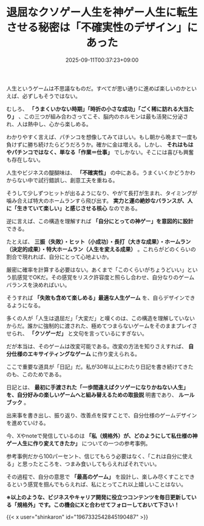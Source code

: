 ﻿---
title: "退屈なクソゲー人生を神ゲー人生に転生させる秘密は「不確実性のデザイン」にあった"
date: 2025-09-11T00:37:23+09:00
draft: false
---

人生というゲームは不思議なものだ。すべてが思い通りに進めば楽しいのかといえば、必ずしもそうではない。

むしろ、 **「うまくいかない時期」「時折の小さな成功」「ごく稀に訪れる大当たり」** 、この三つが組み合わさってこそ、脳内のホルモンは最も活発に分泌され、人は熱中し、心から楽しめる。



わかりやすく言えば、パチンコを想像してみてほしい。もし朝から晩まで一度も負けずに勝ち続けたらどうだろうか。確かに金は増える。しかし、 **それはもはやパチンコではなく、単なる「作業＝仕事」** でしかない。そこには喜びも興奮も存在しない。

人生やビジネスの醍醐味は、 **「不確実性」** の中にある。うまくいくかどうかわからない中で試行錯誤し、創意工夫を重ねる。

そうして少しずつヒットが出るようになり、やがて長打が生まれ、タイミングが噛み合えば特大のホームランすら飛び出す。 **実力と運の絶妙なバランスが、人に「生きていて楽しい」と感じさせる核心** なのである。



逆に言えば、この構造を理解すれば **「自分にとっての神ゲー」を意図的に設計** できる。

たとえば、 **三振（失敗）・ヒット（小成功）・長打（大きな成果）・ホームラン（決定的成果）・特大ホームラン（人生を変える成果）** 。これらがどのくらいの割合で現れれば、自分にとって心地よいか。

厳密に確率を計算する必要はない。あくまで「このくらいがちょうどいい」という肌感覚でOKだ。その感覚をリスク許容度と照らし合わせ、自分なりのゲームバランスを決めればいい。

そうすれば **「失敗も含めて楽しめる」最適な人生ゲーム** を、自らデザインできるようになる。



多くの人が「人生は退屈だ」「大変だ」と嘆くのは、この構造を理解していないからだ。誰かに強制的に渡された、極めてつまらないゲームをそのままプレイさせられ、 **「クソゲーだ」** と文句を言っているにすぎない。

だが本当は、そのゲームは改変可能である。改変の方法を知りさえすれば、 **自分仕様のエキサイティングなゲーム** に作り変えられる。



ここで重要な道具が「日記」だ。私が30年以上にわたり日記を書き続けてきたのも、このためである。

日記とは、 **最初に手渡された「一歩間違えばクソゲーになりかねない人生」を、自分好みの楽しいゲームへと組み替えるための取扱説** 明書であり、 **ルールブック** 。

出来事を書き出し、振り返り、改善点を探すことで、自分仕様のゲームデザインを進めていける。



今、Xやnoteで発信しているのは **「私（規格外）が、どのようにして私仕様の神ゲー人生に作り変えてきたか」** についての一つの参考事例。

参考事例だから100パーセント、信じてもらう必要はなく、「これは自分に使える」と思ったところを、つまみ食いしてもらえればそれでいい。

その過程で、自分の意思で **「最高のゲーム」** を設計し、楽しみ尽くすことできるという感覚を掴んでもらえれば、私にとってこれ以上嬉しいことはない。



**※以上のような、ビジネスやキャリア開発に役立つコンテンツを毎日更新している「規格外」です。この機会にXと合わせてフォローしておいて下さい！**



{{< x user="shinkaron" id="1967332542845190487" >}}